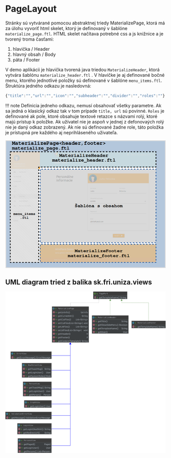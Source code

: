 # PageLayout

Stránky sú vytvárané pomocou abstraktnej triedy MaterializePage, ktorá má za úlohu vyvoriť html skelet, ktorý je definovaný v šablóne `materialize_page.ftl`.  HTML skelet načítava potrebné css a js knižnice a je tvorený troma časťami:

1. hlavička / Header
2. hlavný obsah / Body
3. päta / Footer

V demo aplikácii je hlavička tvorená java triedou `MaterializeHeader`, ktorá vytvára šablónu `materialize_header.ftl` . V hlavičke je aj definované bočné menu, ktorého jednotlivé položky  sú definované v šablóne `menu_items.ftl`. Štruktúra jedného odkazu je nasledovná:

```javascript
{"title":"","url":"","icon":"","subheader":"","divider":"","roles":""}
```

!!! note 
     Definicia jedneho odkazu, nemusí obsahovať všetky parametre. Ak sa jedná o klasický odkaz tak v tom prípade `title, url` sú povinné. `Roles` je definované ak pole, ktoré obsahuje textové retazce s názvami rolý, ktoré majú prístup k položke. Ak užívatel  nie je aspoň v jednej z defonovaých rolý nie je daný odkaz zobrazený. Ak nie sú definované žadne role, táto položka je prístupná pre každého aj neprihláseného uživateľa.   


![](pagelayout-1557501705273.png)

## UML diagram tried z balika sk.fri.uniza.views

![Diagram](package_views.png)